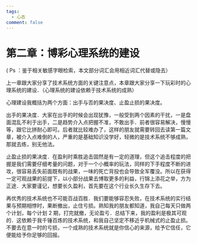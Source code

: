 ```yaml
---
tags:
  - 心态
comment: false
---
```

# 第二章：博彩心理系统的建设

( Ps ：鉴于相关敏感字眼检索，本文部分词汇会用相近词汇代替或隐去）

上一章跟大家分享了技术系统方面的关键注意点，本章跟大家分享一下玩彩时的心理系统的建设．（心理系统的建设依赖于技术系统的成熟）

心理建设我概括为两个方面：出手与否的果决度、止盈止损的果决度。

出手的果决度．大家在出手的时候会出现犹豫，一般受到两个因素的干扰，一是盘面混乱不利于出手，二是趋势介入点把握不准，不敢出手．前者很容易解决，慢慢等，跟它比拼耐心即可。后者就比较难办了，这样的朋友就需要转回去读第一篇文章，被介入点难倒的人，严重的是基础知识没学好，轻微的是技术系统不够成熟，那就去练，别无他法。

止盈止损的果决度．在盈利时乘胜追击固然是有一定的道理，但这个追击程度的把握是我们需要仔细考量的问题，对于一个小概率的玩法，同样的下手程度不断的进攻，很容易丢失前面既有的战果，一味的死亡背投也会导致全军覆没。所以在获得一定可观战果的前提下，以小部分战果去博取更多的利益，行锦上添花之举，方为正途．大家要谨记，想要长久盈利，首先要在这个行业长久生存下去。

再优秀的技术系统也不可能百战百胜．我们要能够容忍失败，在技术系统的实行结果与预期相悖时，果断撤出，止住亏损。熟知我的朋友都知道，我自己每天只做两个计划，每个计划 2 期，打完就撤，无论盈亏．总结下来，我的盈利是极其可观的．这依赖于我千锤百炼的技术系统，和我自己坚定不移近乎机械式的止盈止损。不要去在意一时的亏损，一个成熟的技术系统就是你信心的来源，给予它信任，它便能给予你足够的回报。

